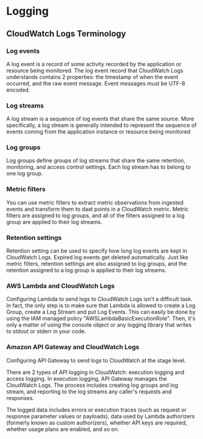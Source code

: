 # Logging

## CloudWatch Logs Terminology

### Log events
A log event is a record of some activity recorded by the application or resource being monitored. The log event record that CloudWatch Logs understands contains 2 properties: the timestamp of when the event occurred, and the raw event message. Event messages must be UTF-8 encoded.

### Log streams
A log stream is a sequence of log events that share the same source. More specifically, a log stream is generally intended to represent the sequence of events coming from the application instance or resource being monitored

### Log groups
Log groups define groups of log streams that share the same retention, monitoring, and access control settings. Each log stream has to belong to one log group.

### Metric filters
You can use metric filters to extract metric observations from ingested events and transform them to daat points in a CloudWatch metric. Metric filters are assigned to log groups, and all of the filters assigned to a log group are applied to their log streams.

### Retention settings
Retention setting can be used to specify how long log events are kept in CloudWatch Logs. Expired log events get deleted automatically. Just like metric filters, retention settings are also assigned to log groups, and the retention assigned to a log group is applied to their log streams.

### AWS Lambda and CloudWatch Logs
Configuring Lambda to send logs to CloudWatch Logs isn't a difficult task. In fact, the only step is to make sure that Lambda is allowed to create a Log Group, create a Log Stream and put Log Events. This can easily be done by using the IAM managed policy "AWSLambdaBasicExecutionRole". Then, it's only a matter of using the console object or any logging library that writes to stdout or stderr in your code.

### Amazon API Gateway and CloudWatch Logs
Configuring API Gateway to send logs to CloudWatch at the stage level.

There are 2 types of API logging in CloudWatch: execution logging and access logging. In execution logging, API Gateway manages the CloudWatch Logs. The process includes creating log groups and log stream, and reporting to the log streams any caller's requests and responses.

The logged data includes errors or execution traces (such as request or response parameter values or payloads), data used by Lambda authorizers (formerly known as custom authorizers), whether API keys are required, whether usage plans are enabled, and so on.